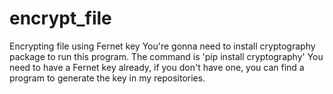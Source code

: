 # encrypt_file
Encrypting file using Fernet key
You're gonna need to install cryptography package to run this program.
The command is 'pip install cryptography'
You need to have a Fernet key already, if you don't have one, you can find a program to generate the key in my repositories.
